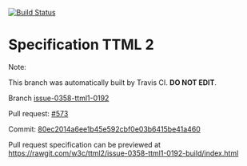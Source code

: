[![Build Status](https://travis-ci.org/w3c/ttml2.svg?branch=issue-0358-ttml1-0192)](https://travis-ci.org/w3c/ttml2)


# Specification TTML 2


Note:


This branch was automatically built by Travis CI. <b>DO NOT EDIT</b>.


 Branch [issue-0358-ttml1-0192](https://github.com/w3c/ttml2/tree/issue-0358-ttml1-0192)


 Pull request: [#573](https://github.com/w3c/ttml2/pull/573)


 Commit: [80ec2014a6ee1b45e592cbf0e03b6415be41a460](https://github.com/w3c/ttml2/commit/80ec2014a6ee1b45e592cbf0e03b6415be41a460)

Pull request specification can be previewed at https://rawgit.com/w3c/ttml2/issue-0358-ttml1-0192-build/index.html



